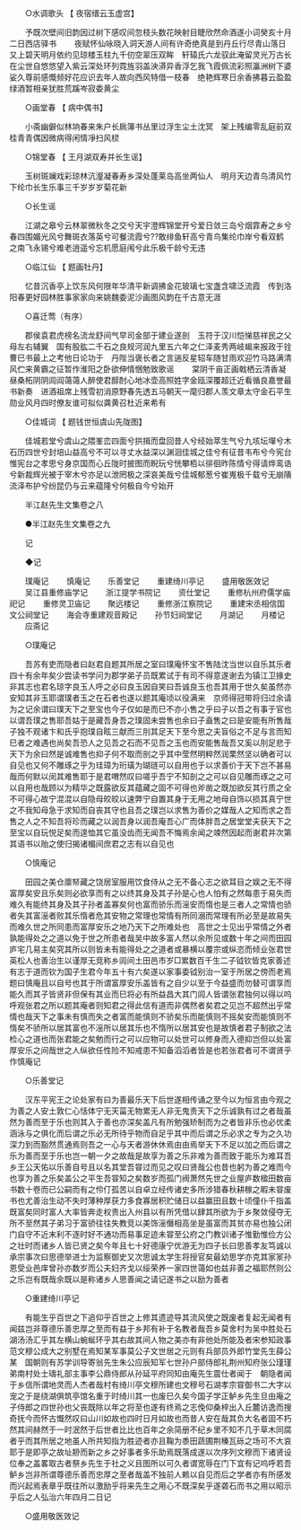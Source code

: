 <!-- { "loadSidebar": true } -->
　　○水调歌头 【 夜宿缙云玉虚宫】 

　　予既次壁间旧韵因过树下感叹间忽枝头数花映射目睫欣然命酒遂小词癸亥十月二日西店驿书 
　　夜赋怀仙咏晓入洞天游人间有许奇绝真是到丹丘行尽青山落日又上碧天明月依约见琼楼玉柱九千仞空翠压双眸　轩辕氏六龙驭此淹留灵光万古长在尘世自悠悠望入紫云深处环列霓旌羽盖泱漭异香浮乞我飞霞佩流彩照瀛洲树下婆娑久尊前感慨频好花应识去年人故向西风特借一枝春　绝艳辉寒日余香拂暮云盈盈绿酒暂相亲犹胜荒蹊岑寂委黄尘 

　　○画堂春 【 病中偶书】 

　　小斋幽僻似林垧春来朱户长扄簿书丛里过浮生尘土沈冥　架上残编零乱庭前双桂青青偶因微病得闲情凈扫风棂 

　　○锦堂春 【 王月湖双寿并长生谣】 

　　玉树斑斓戏彩琼林沆瀣凝春寿乡深处蓬莱岛高坐两仙人　明月天边青鸟清风竹下纶巾长生乐事三千岁岁岁菊花新 

　　○长生谣 

　　江湖之皋兮云林翠微秋冬之交兮天宇澄辉锦堂开兮爱日敛三岛兮烟霏寿之乡兮春四围媚光风兮舞斑衣落英兮可餐流霞兮??敢绯鱼轩高兮青鸟集纶巾岸兮看双鹤之南飞永锡兮难老逍遥兮忘机愿庭闱兮此乐极千龄兮无违 

　　○临江仙 【 题画牡丹】 

　　忆昔沉香亭上饮东风何限年华清平新调拂金花玻璃七宝盏含啸泛流霞　传到洛阳春更好园林胜事家家向来姚魏委泥沙画图风韵在千古意无涯 

　　○喜迁莺（有序） 

　　郡侯袁君虎榜名流龙舒间气早司金部于建业遂剖　玉符于汉川恺悌慈祥民之父母左右辅翼　国有股肱二千石之良规河润九里五六年之仁泽麦秀两岐朅来报政于铨曹巳书最上之考他日论功于　丹陛当褒长者之言遄反星轺车随甘雨欢迎竹马路满清风伫来黄霸之征暂作淮阳之卧欲伸情悃勉致歌谣 
　　棠阴千亩正画戟栖云清香凝昼桑柘阴阴闾阎蔼蔼人醉使君醇酎心地冰壶高照姓字金瓯深覆超迁近看循良嘉誉最书新奏　进酒祖席上残雪初消原野春先透五马朝天一麾归郡人羡文章太守金石平生勋业风月四时僚友谁可拟似龚黄召杜近来希有 

　　○佳城词 【 题钱世恒虞山先陇图】 

　　佳城若堂兮虞山之隈峯峦四面兮拱揖而盘回昔人兮经始萃生气兮九垓坛墠兮木石历四世兮封培山益高兮不可以寻丈水益深以渊洄佳城之佳兮有征昔韦布兮今宪台惟宪台之孝思兮身京国而心丘陇时披图而睨玩兮恍攀栢以徘徊昨陈情兮得请烨鸾诰兮新裁辉光被于宰木兮亦足以泄罔极之深哀美哉兮佳城郁葱兮崔嵬极千载兮无崩隤流泽布护兮纷昆仍与云来蕴隆兮何极自今兮始开 

　　半江赵先生文集卷之八 


　　●半江赵先生文集卷之九 

　　记 

　　◆记 

　　璞庵记 
　　慎庵记 
　　乐善堂记 
　　重建绮川亭记 
　　盛用敬医效记 
　　吴江县重修庙学记 
　　浙江提学书院记 
　　资仕堂记 
　　重修杭州府儒学庙祀记 
　　重修灵卫庙记 
　　聚远楼记 
　　重修浙江察院记 
　　重建宋丞相信国文公祠堂记 
　　海会寺重建观音殿记 
　　孙节妇祠堂记 
　　月湖记 
　　月楼记 
　　应斋记 

　　○璞庵记 

　　吾苏有吏而隐者曰赵君自题其所居之室曰璞庵怀宝不售陆沈当世以自乐其乐者四十有余年矣少尝读书学问为郡学弟子员既累试于有司不得意遂谢去为镇江卫掾史非其志也君名琼字良玉人呼之必曰良玉因自笑曰吾诚良玉也吾其用于世久矣虽然亦安知其非玉耶谓璞者玉之在石者也遂以题其庵顷以役满来　京师得冠带将归过余请为之记余谓曰璞天下之至宝也今子仅如是而巳不亦小售之乎曰子以吾之有事于官也以谓吾璞之售耶吾姑于是藏吾身吾之璞固未尝售也余曰子盍售之曰是安能有所售哉子独不观诸卞和氏乎抱璞自眩三献而三刖其足天下至今思之夫盲俗之不足与言而知巳者之难遇也尚矣吾恐人之见吾之石而不见吾之玉也而安能售哉吾又奚以刖足悲于天下为余曰然是诚难售也抑子何不取而剖之乎其中莹然明粹然润栗然坚以确者可以自见也又何不雕琢之乎为珪璋为珩璜为瑚琏可以自用也于以求善价于天下岂不甚易哉而何默以闵其难售耶于是君喟然叹曰嗟乎吾宁不知剖之之可以自见雕而琢之之可以自用也哉顾以为精华之既露欲反其蕴藏之固不可得也斧凿之既加欲反其行质之全不可得心故宁混混以自隐母皎皎以速弊宁自置其身于无用之地母自饰以损其真宁世之不我知母急于求知而自丧其守也且吾之璞岂以求售为善价之媒哉人之知而求之吾售之人之不知吾将珍而藏之以润吾身以润吾庵吾心广而体胖吾之居堂堂夫获天下之至宝以自玩悦足矣而遑恤其它虽没齿而无闻吾不悔焉余闻之竦然因起而谢君并次第其语书以贻之使归揭诸楣间庶君之志有以自见也 

　　○慎庵记 

　　田园之美仓廪帑藏之饶居室服用饮食侍从之无不备心志之欲耳目之娱之无不得富厚矣安且乐矣则必欲享而有之以终其身及其子孙是心也人怕有之然每患于易失而难久有能终其身及其子孙者盖寡矣何也富而骄乐而滛安而惰也是三者人之常情也骄者失其富滛者败其乐惰者危其安物之常理也常情有所同溺而常理有所必至是故易失而难久世之所同患而富厚安乐之地乃天下之所难处也　高世之士见出乎常情之外者孰能得处之之道以免于世之所患者哉吴中故多富人然以余所见或数十年之间而田园庐宅几易主矣究其所以则皆未有能得处之之道者或暴横以覆宗或纵恣而倾业张君世英松人也善治生以谨厚无竞称乡闾间土田邑市岁□累数百千生二子钺钦皆克家善述有志于道而钦为国子生君今年五十有六矣遂以家事委钺别治一室于所居之傍而老焉题曰慎庵且以自号也其于所谓富厚安乐盖皆有之自少以至于今益盛而勿替可谓享而能久而其子皆贤非但保有其业而巳将必有所益昌大其门闾人皆谓张君独何以得以呜呼观张君之所以题其庵者则知君之得此信有道而非偶然者矣君之见岂不超然出乎常情也哉天下之事未有慎而失之者富而能慎则不骄矣乐而能慎则不摇矣安而能慎则不惰矣不骄所以居其富也不滛所以居其乐也不惰所以居其安也是故慎者君子制欲之法检心之道也而张君能之矣勉而行之可以应物可以处世可以修身而入德抑岂但以处富厚安乐之间哉世之人纵欲任性险不知戒患不知备滔滔者皆是也若张君者可不谓贤乎作慎庵记 

　　○乐善堂记 

　　汉东平宪王之论处家有曰为善最乐天下后世遂相传诵之至今以为恒言由今观之为善之人安土敦仁心恬体宁无天菑无物累无人非无鬼责天下之乐诚孰有过之者哉虽然为善而至于乐也则其入于善也亦深矣盖凡有所勉强矫制而为之者皆非乐也必优柔涵泳与之俱化而后谓之乐必无所待乎物而自足乎其中而后谓之乐必求之专为之久功深力到而豁然贯通焉则吾之一心与天者游休休焉由由焉举天下不足以加之而后谓之乐为善而至于乐也岂一朝一夕之故哉是故享为善之乐非难为善而致于能乐为难耳吾乡王公天佑以乐善自号且以名其堂吾甞过而见之叹曰贤哉公也昔也躬为善之难而今也享为善之乐矣盖公之平生吾甞知之矣数岁而孤门阀萧然先世之业屋庐数楹田数亩书数十卷而已公嗣而有之伶仃孤苦以自卓立经传诸史多所涉猎春秋耕稼之暇未甞废书也尤善治生动不失时薄种厚获力多食寡居积贮储日以益赢田且数十顷僮仆千指盖既富矣同时富人大率皆奔走权贵出入州县以有所凭借以肆其所欲为于乡聚敛侵夺无所不至然其子弟习于富骄往往失教竞以美饰滛僭相高坐是虽富而其贫亦易也独公闭门自守不近末利不逐时好不通功而易事足迹未甞至公府之门教训诸子惟勤惟俭方公之壮时而诸乡人皆已贤之矣今年且七十好德康宁优游无为四子长曰思善孝友笃诚以承宗事次曰思德举进士为监察御史又次思诚太学生将授官矣最幼思学亦克其家冡孙恩受业邑庠曾孙亦数岁而公夫妇齐戈以绥荣养一家四世蔼如也兹非善之福耶然则公之乐岂有既哉余既以是称诸乡人思善闻之请记遂书之以励为善者 

　　○重建绮川亭记 

　　有能生乎百世之下追仰乎百世之上修其遗迹导其流风使之既废者复起无闻者有闻兹岂非尊德乐善忠厚之至而有益于乡邦有补于名教者哉吾乡莫舍村为吴中胜处石湖汤汤汇乎其左横山蜿蜒环乎其右故其间人物之美亦有非他处所能及者宋参知政事范文穆公成大之别墅在焉知某军事莫公子文世居之元则有兵部员外郎竹堂先生薛公某　国朝则有苏学训导寄翁先生朱公应辰知军七世孙户部侍郎礼荆州知府张公瑾瑾弟南村处士璹礼部主事李公鼎侍郎从孙延平府同知由庵先生震仕者闻于　朝隐者闻于乡信所谓地灵而人杰者哉村有绮川亭文穆所建也文穆号石湖孝宗甞御书二大字以宠之于是绕湖俱筑亭馆名重于时绮川其一也废巳久矣今国子学正鲈乡先生旦由庵之子侍郎之四世孙也父丧既除以年之将至也遂有终焉之志俛仰桑梓出入丘麓访逸而搜奇抚今而怀古慨然叹曰山川如故也四时日月如故也而昔人安在哉其负大名者固不朽然其间赫然于一时泯然于后世者比比也百年之余简册不纪乡里不知不几于草木同腐者乎而其所居之地虽人所共知指为胜迹者亦且鞠为黍田蔬圃荆榛瓦砾之场可不大哀耶于是即亭之故址刱而新之乡之好事者多乐助焉既落成遂以次序列文穆而下诸贤设位奉之盖畧取古者祭乡先生于社之义且图所以可久者谓宽辱在门下宜有记呜呼若吾鲈乡岂非所谓尊德乐善而忠厚之至者哉盖不独前人赖以自见而后之学者亦有所感发而兴起焉表章乎既往所以激励乎将来先生之用心不既深矣乎遂砻石而书之用以昭示乎后之人弘治六年四月二日记 

　　○盛用敬医效记 

